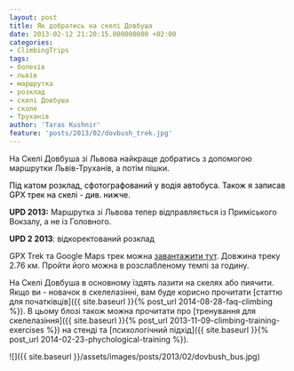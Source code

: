 ```yaml
---
layout: post
title: Як добратись на скелі Довбуша
date: 2013-02-12 21:20:15.000000000 +02:00
categories:
- ClimbingTrips
tags:
- болехів
- львів
- маршрутка
- розклад
- скелі Довбуша
- сколе
- Труханів
author: 'Taras Kushnir'
feature: 'posts/2013/02/dovbush_trek.jpg'
---
```


На Скелі Довбуша зі Львова найкраще добратись з допомогою маршрутки Львів-Труханів, а потім пішки.

<span style="color: #000000;">Під катом розклад, сфотографований у водія автобуса. Також я записав GPX трек на скелі - див. нижче.</span>

<!--more-->

<strong>UPD 2013:</strong> Маршрутка зі Львова тепер відправляється із Приміського Вокзалу, а не із Головного.

<strong>UPD 2 2013</strong>: відкоректований розклад

GPX Trek та Google Maps трек можна [завантажити тут](http://ge.tt/9zu93lR2). Довжина треку 2.76 км. Пройти його можна в розслабленому темпі за годину.

На Скелі Довбуша в основному їздять лазити на скелях або пиячити. Якщо ви - новачок в скелелазінні, вам буде корисно прочитати [статтю для початківців]({{ site.baseurl }}{% post_url 2014-08-28-faq-climbing %}). В цьому блозі також можна прочитати про [тренування для скелелазіння]({{ site.baseurl }}{% post_url 2013-11-09-climbing-training-exercises %}) на стенді та [психологічний підхід]({{ site.baseurl }}{% post_url 2014-02-23-phychological-training %}).

![]({{ site.baseurl }}/assets/images/posts/2013/02/dovbush_bus.jpg)


&nbsp;
